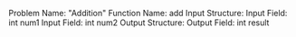 Problem Name: "Addition"
Function Name: add
Input Structure:
Input Field: int num1
Input Field: int num2
Output Structure:
Output Field: int result
